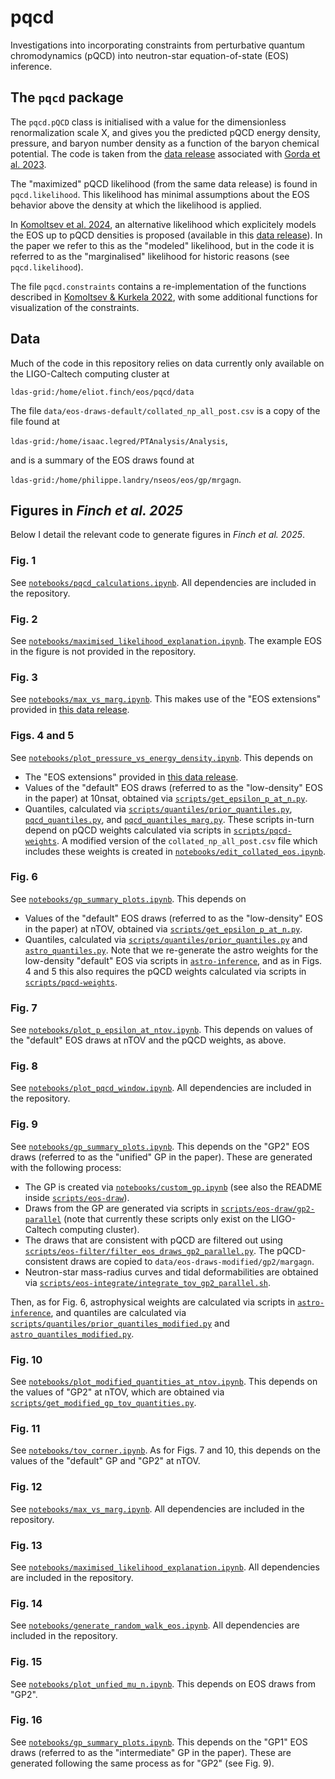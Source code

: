 # pqcd

Investigations into incorporating constraints from perturbative quantum chromodynamics (pQCD) into neutron-star equation-of-state (EOS) inference.

## The `pqcd` package

The `pqcd.pQCD` class is initialised with a value for the dimensionless renormalization scale X, and gives you the predicted pQCD energy density, pressure, and baryon number density as a function of the baryon chemical potential. The code is taken from the [data release](https://zenodo.org/records/7781233) associated with [Gorda et al. 2023](https://arxiv.org/abs/2204.11877).

The "maximized" pQCD likelihood (from the same data release) is found in `pqcd.likelihood`. This likelihood has minimal assumptions about the EOS behavior above the density at which the likelihood is applied.

In [Komoltsev et al. 2024](https://arxiv.org/abs/2312.14127), an alternative likelihood which explicitely models the EOS up to pQCD densities is proposed (available in this [data release](https://zenodo.org/records/10592568)). In the paper we refer to this as the "modeled" likelihood, but in the code it is referred to as the "marginalised" likelihood for historic reasons (see `pqcd.likelihood`).

The file `pqcd.constraints` contains a re-implementation of the functions described in [Komoltsev & Kurkela 2022](http://arxiv.org/abs/2111.05350), with some additional functions for visualization of the constraints.

## Data

Much of the code in this repository relies on data currently only available on the LIGO-Caltech computing cluster at

`ldas-grid:/home/eliot.finch/eos/pqcd/data`

The file `data/eos-draws-default/collated_np_all_post.csv` is a copy of the file found at

`ldas-grid:/home/isaac.legred/PTAnalysis/Analysis`,

and is a summary of the EOS draws found at

`ldas-grid:/home/philippe.landry/nseos/eos/gp/mrgagn`.

## Figures in *Finch et al. 2025*

Below I detail the relevant code to generate figures in *Finch et al. 2025*.

### Fig. 1

See [`notebooks/pqcd_calculations.ipynb`](notebooks/pqcd_calculations.ipynb). All dependencies are included in the repository.

### Fig. 2

See [`notebooks/maximised_likelihood_explanation.ipynb`](notebooks/maximised_likelihood_explanation.ipynb). The example EOS in the figure is not provided in the repository.

### Fig. 3

See [`notebooks/max_vs_marg.ipynb`](notebooks/max_vs_marg.ipynb). This makes use of the "EOS extensions" provided in [this data release](https://zenodo.org/records/10592568).

### Figs. 4 and 5

See [`notebooks/plot_pressure_vs_energy_density.ipynb`](notebooks/plot_pressure_vs_energy_density.ipynb). This depends on

 - The "EOS extensions" provided in [this data release](https://zenodo.org/records/10592568).
 - Values of the "default" EOS draws (referred to as the "low-density" EOS in the paper) at 10nsat, obtained via [`scripts/get_epsilon_p_at_n.py`](scripts/get_epsilon_p_at_n.py).
 - Quantiles, calculated via [`scripts/quantiles/prior_quantiles.py`](scripts/quantiles/prior_quantiles.py), [`pqcd_quantiles.py`](scripts/quantiles/pqcd_quantiles.py), and [`pqcd_quantiles_marg.py`](scripts/quantiles/pqcd_quantiles_marg.py). These scripts in-turn depend on pQCD weights calculated via scripts in [`scripts/pqcd-weights`](scripts/pqcd-weights). A modified version of the `collated_np_all_post.csv` file which includes these weights is created in [`notebooks/edit_collated_eos.ipynb`](notebooks/edit_collated_eos.ipynb).

### Fig. 6

See [`notebooks/gp_summary_plots.ipynb`](notebooks/gp_summary_plots.ipynb). This depends on

 - Values of the "default" EOS draws (referred to as the "low-density" EOS in the paper) at nTOV, obtained via [`scripts/get_epsilon_p_at_n.py`](scripts/get_epsilon_p_at_n.py).
 - Quantiles, calculated via [`scripts/quantiles/prior_quantiles.py`](scripts/quantiles/prior_quantiles.py) and [`astro_quantiles.py`](scripts/quantiles/astro_quantiles.py). Note that we re-generate the astro weights for the low-density "default" EOS via scripts in [`astro-inference`](astro-inference), and as in Figs. 4 and 5 this also requires the pQCD weights calculated via scripts in [`scripts/pqcd-weights`](scripts/pqcd-weights).

### Fig. 7

See [`notebooks/plot_p_epsilon_at_ntov.ipynb`](notebooks/plot_p_epsilon_at_ntov.ipynb). This depends on values of the "default" EOS draws at nTOV and the pQCD weights, as above.

### Fig. 8

See [`notebooks/plot_pqcd_window.ipynb`](notebooks/plot_pqcd_window.ipynb). All dependencies are included in the repository.

### Fig. 9

See [`notebooks/gp_summary_plots.ipynb`](notebooks/gp_summary_plots.ipynb). This depends on the "GP2" EOS draws (referred to as the "unified" GP in the paper). These are generated with the following process:

 - The GP is created via [`notebooks/custom_gp.ipynb`](notebooks/custom_gp.ipynb) (see also the README inside [`scripts/eos-draw`](scripts/eos-draw)).
 - Draws from the GP are generated via scripts in [`scripts/eos-draw/gp2-parallel`](scripts/eos-draw/gp2-parallel) (note that currently these scripts only exist on the LIGO-Caltech computing cluster).
 - The draws that are consistent with pQCD are filtered out using [`scripts/eos-filter/filter_eos_draws_gp2_parallel.py`](scripts/eos-filter/filter_eos_draws_gp2_parallel.py). The pQCD-consistent draws are copied to `data/eos-draws-modified/gp2/margagn`.
 - Neutron-star mass-radius curves and tidal deformabilities are obtained via [`scripts/eos-integrate/integrate_tov_gp2_parallel.sh`](scripts/eos-integrate/integrate_tov_gp2_parallel.sh).

Then, as for Fig. 6, astrophysical weights are calculated via scripts in [`astro-inference`](astro-inference), and quantiles are calculated via [`scripts/quantiles/prior_quantiles_modified.py`](scripts/quantiles/prior_quantiles_modified.py) and [`astro_quantiles_modified.py`](scripts/quantiles/astro_quantiles_modified.py).

### Fig. 10

See [`notebooks/plot_modified_quantities_at_ntov.ipynb`](notebooks/plot_modified_quantities_at_ntov.ipynb). This depends on the values of "GP2" at nTOV, which are obtained via [`scripts/get_modified_gp_tov_quantities.py`](scripts/get_modified_gp_tov_quantities.py).

### Fig. 11

See [`notebooks/tov_corner.ipynb`](notebooks/tov_corner.ipynb). As for Figs. 7 and 10, this depends on the values of the "default" GP and "GP2" at nTOV.

### Fig. 12

See [`notebooks/max_vs_marg.ipynb`](notebooks/max_vs_marg.ipynb). All dependencies are included in the repository.

### Fig. 13

See [`notebooks/maximised_likelihood_explanation.ipynb`](notebooks/maximised_likelihood_explanation.ipynb). All dependencies are included in the repository.

### Fig. 14

See [`notebooks/generate_random_walk_eos.ipynb`](notebooks/generate_random_walk_eos.ipynb). All dependencies are included in the repository.

### Fig. 15

See [`notebooks/plot_unfied_mu_n.ipynb`](notebooks/plot_unfied_mu_n.ipynb). This depends on EOS draws from "GP2".

### Fig. 16

See [`notebooks/gp_summary_plots.ipynb`](notebooks/gp_summary_plots.ipynb). This depends on the "GP1" EOS draws (referred to as the "intermediate" GP in the paper). These are generated following the same process as for "GP2" (see Fig. 9).
